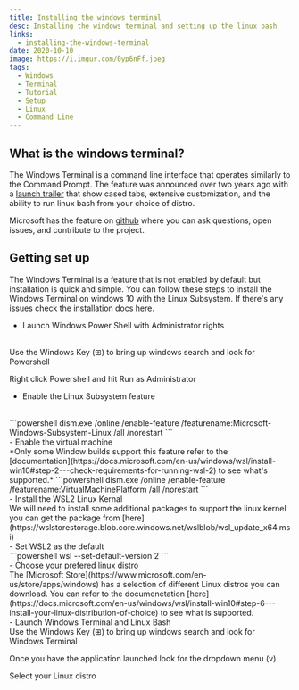 ```yaml
---
title: Installing the windows terminal
desc: Installing the windows terminal and setting up the linux bash
links:
  - installing-the-windows-terminal
date: 2020-10-10
image: https://i.imgur.com/0yp6nFf.jpeg
tags:
  - Windows
  - Terminal
  - Tutorial
  - Setup
  - Linux
  - Command Line
---
```

## What is the windows terminal?
The Windows Terminal is a command line interface that operates similarly to the Command Prompt. The feature was announced over two years ago with a [launch trailer](https://www.youtube.com/watch?v=8gw0rXPMMPE) that show cased tabs, extensive customization, and the ability to run linux bash from your choice of distro. 

Microsoft has the feature on [github](https://github.com/microsoft/terminal) where you can ask questions, open issues, and contribute to the project.

## Getting set up
The Windows Terminal is a feature that is not enabled by default but installation is quick and simple. You can follow these steps to install the Windows Terminal on windows 10 with the Linux Subsystem. If there's any issues check the installation docs [here](https://docs.microsoft.com/en-us/windows/wsl/install-win10).
<br />
- Launch Windows Power Shell with Administrator rights
<br />
  Use the Windows Key (⊞) to bring up windows search and look for Powershell 

  Right click Powershell and hit Run as Administrator
<br />
- Enable the Linux Subsystem feature
<br />
  ```powershell
  dism.exe /online /enable-feature /featurename:Microsoft-Windows-Subsystem-Linux /all /norestart
  ```
<br />
- Enable the virtual machine
<br />
  *Only some Window builds support this feature refer to the [documentation](https://docs.microsoft.com/en-us/windows/wsl/install-win10#step-2---check-requirements-for-running-wsl-2) to see what's supported.*
  ```powershell
  dism.exe /online /enable-feature /featurename:VirtualMachinePlatform /all /norestart
  ```
<br />
- Install the WSL2 Linux Kernal 
<br />
  We will need to install some additional packages to support the linux kernel you can get the package from [here](https://wslstorestorage.blob.core.windows.net/wslblob/wsl_update_x64.msi)
<br />
- Set WSL2 as the default
<br />
  ```powershell
  wsl --set-default-version 2
  ```
<br />
- Choose your prefered linux distro
<br />
  The [Microsoft Store](https://www.microsoft.com/en-us/store/apps/windows) has a selection of different Linux distros you can download. You can refer to the documenetation [here](https://docs.microsoft.com/en-us/windows/wsl/install-win10#step-6---install-your-linux-distribution-of-choice) to see what is supported.
<br />
- Launch Windows Terminal and Linux Bash
<br />
  Use the Windows Key (⊞) to bring up windows search and look for Windows Terminal

  Once you have the application launched look for the dropdown menu (v)

  Select your Linux distro